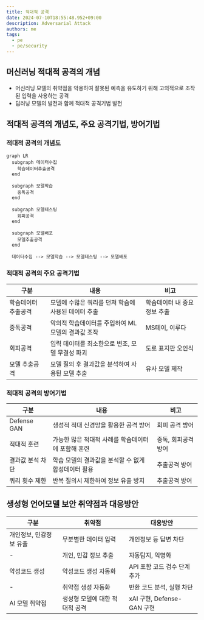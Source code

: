 ```yaml
---
title: 적대적 공격
date: 2024-07-10T18:55:48.952+09:00
description: Adversarial Attack
authors: me
tags: 
  - pe
  - pe/security 
---
```


## 머신러닝 적대적 공격의 개념

- 머신러닝 모델의 취약점을 악용하여 잘못된 예측을 유도하기 위해 고의적으로 조작된 입력을 사용하는 공격
- 딥러닝 모델의 발전과 함께 적대적 공격기법 발전

## 적대적 공격의 개념도, 주요 공격기법, 방어기법

### 적대적 공격의 개념도

```mermaid
graph LR
  subgraph 데이터수집
    학습데이터추출공격
  end 

  subgraph 모델학습
    중독공격
  end

  subgraph 모델테스팅
    회피공격
  end

  subgraph 모델배포
    모델추출공격
  end

  데이터수집 --> 모델학습 --> 모델테스팅 --> 모델배포
```

### 적대적 공격의 주요 공격기법

| 구분 | 내용 | 비고 |
| --- | --- | --- |
| 학습데이터 추출공격 | 모델에 수많은 쿼리를 던져 학습에 사용된 데이터 추출 | 학습데이터 내 중요정보 추출 |
| 중독공격 | 악의적 학습데이터를 주입하여 ML 모델의 결과값 조작 | MS테이, 이루다 |
| 회피공격 | 입력 데이터를 최소한으로 변조, 모델 무결성 파괴 | 도로 표지판 오인식 |
| 모델 추출공격 | 모델 질의 후 결과값을 분석하여 사용된 모델 추출 | 유사 모델 제작 |

### 적대적 공격의 방어기법

| 구분 | 내용 | 비고 |
| --- | --- | --- |
| Defense GAN | 생성적 적대 신경망을 활용한 공격 방어 | 회피 공격 방어 |
| 적대적 훈련 | 가능한 많은 적대적 사례를 학습데이터에 포함해 훈련 | 중독, 회피공격 방어 |
| 결과값 분석 차단 | 학습 모델의 결과값을 분석할 수 없게 합성데이터 활용 | 추출공격 방어 |
| 쿼리 횟수 제한 | 반복 질의시 제한하여 정보 유출 방지 | 추출공격 방어 |

## 생성형 언어모델 보안 취약점과 대응방안

| 구분 | 취약점 | 대응방안 |
| --- | --- | --- |
| 개인정보, 민감정보 유출 | 무분별한 데이터 입력 | 개인정보 등 답변 차단 |
| - | 개인, 민감 정보 추출 | 자동탐지, 익명화 |
| 악성코드 생성 | 악성코드 생성 자동화 | API 포함 코드 검수 단계 추가 |
| - | 취약점 생성 자동화 | 반환 코드 분석, 실행 차단 |
| AI 모델 취약점 | 생성형 모델에 대한 적대적 공격 | xAI 구현, Defense-GAN 구현 |
